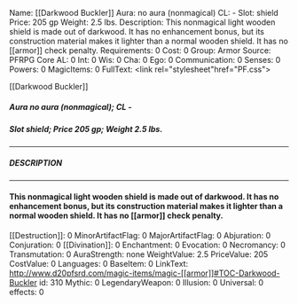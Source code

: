 Name: [[Darkwood Buckler]]
Aura: no aura (nonmagical)
CL: -
Slot: shield
Price: 205 gp
Weight: 2.5 lbs.
Description: This nonmagical light wooden shield is made out of darkwood. It has no enhancement bonus, but its construction material makes it lighter than a normal wooden shield. It has no [[armor]] check penalty.
Requirements: 0
Cost: 0
Group: Armor
Source: PFRPG Core
AL: 0
Int: 0
Wis: 0
Cha: 0
Ego: 0
Communication: 0
Senses: 0
Powers: 0
MagicItems: 0
FullText: <link rel="stylesheet"href="PF.css"><div class="heading"><p class="alignleft">[[Darkwood Buckler]]</p><div style="clear: both;"></div></div><div><h5><b>Aura </b>no aura (nonmagical); <b>CL </b>-</h5><h5><b>Slot </b>shield; <b>Price </b>205 gp; <b>Weight </b>2.5 lbs.</h5></div><hr/><div><h5><b>DESCRIPTION</b></h5></div><hr/><div><h4><p>This nonmagical light wooden shield is made out of darkwood. It has no enhancement bonus, but its construction material makes it lighter than a normal wooden shield. It has no [[armor]] check penalty.</p></h4></div>
[[Destruction]]: 0
MinorArtifactFlag: 0
MajorArtifactFlag: 0
Abjuration: 0
Conjuration: 0
[[Divination]]: 0
Enchantment: 0
Evocation: 0
Necromancy: 0
Transmutation: 0
AuraStrength: none
WeightValue: 2.5
PriceValue: 205
CostValue: 0
Languages: 0
BaseItem: 0
LinkText: http://www.d20pfsrd.com/magic-items/magic-[[armor]]#TOC-Darkwood-Buckler
id: 310
Mythic: 0
LegendaryWeapon: 0
Illusion: 0
Universal: 0
effects: 0
